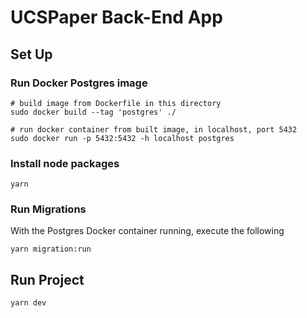 # UCSPaper Back-End App

## Set Up

### Run Docker Postgres image

```
# build image from Dockerfile in this directory
sudo docker build --tag 'postgres' ./

# run docker container from built image, in localhost, port 5432
sudo docker run -p 5432:5432 -h localhost postgres
```

### Install node packages

```
yarn
```

### Run Migrations

With the Postgres Docker container running, execute the following

```
yarn migration:run
```

## Run Project

```
yarn dev
```
